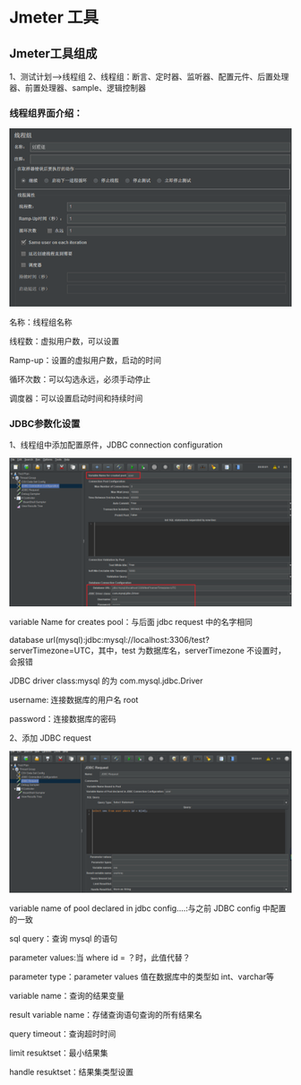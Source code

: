 # Jmeter 工具

## Jmeter工具组成
1、测试计划-->线程组
2、线程组：断言、定时器、监听器、配置元件、后置处理器、前置处理器、sample、逻辑控制器

### 线程组界面介绍：

![线程组](../images/线程组.png)

名称：线程组名称

线程数：虚拟用户数，可以设置

Ramp-up：设置的虚拟用户数，启动的时间

循环次数：可以勾选永远，必须手动停止

调度器：可以设置启动时间和持续时间

### JDBC参数化设置

1、线程组中添加配置原件，JDBC connection configuration

![jdbc](../images/jdbc.png)

variable Name for creates pool：与后面 jdbc request 中的名字相同

database url(mysql):jdbc:mysql://localhost:3306/test?serverTimezone=UTC，其中，test 为数据库名，serverTimezone 不设置时，会报错

JDBC driver class:mysql 的为 com.mysql.jdbc.Driver

username: 连接数据库的用户名 root

password：连接数据库的密码

2、添加 JDBC request

![jdbcrequest](../images/jdbcrequest.png)

variable name of pool declared in jdbc config....:与之前 JDBC config 中配置的一致

sql query：查询 mysql 的语句

parameter values:当 where id = ？时，此值代替？

parameter type：parameter values 值在数据库中的类型如 int、varchar等

variable name：查询的结果变量

result variable name：存储查询语句查询的所有结果名

query timeout：查询超时时间

limit resuktset：最小结果集

handle resuktset：结果集类型设置


